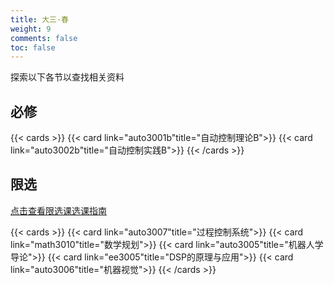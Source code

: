 ```yaml
---
title: 大三·春
weight: 9
comments: false
toc: false
---
```

探索以下各节以查找相关资料
## 必修
<!--more-->
{{< cards >}}
{{< card link="auto3001b"title="自动控制理论B">}}
{{< card link="auto3002b"title="自动控制实践B">}}
{{< /cards >}}
## 限选
[点击查看限选课选课指南](https://hoa.moe/blog/selecting-distributive-lessons/)
<!--more-->
{{< cards >}}
{{< card link="auto3007"title="过程控制系统">}}
{{< card link="math3010"title="数学规划">}}
{{< card link="auto3005"title="机器人学导论">}}
{{< card link="ee3005"title="DSP的原理与应用">}}
{{< card link="auto3006"title="机器视觉">}}
{{< /cards >}}

